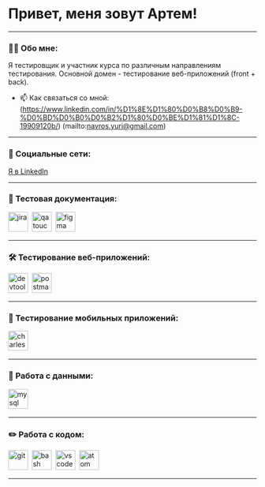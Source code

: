﻿# Привет, меня зовут Артем!

---

### 👨‍💻 Обо мне:

Я тестировщик и участник курса по различным направлениям тестирования. Основной домен - тестирование веб-приложений (front + back).

- 📫 Как связаться со мной: (https://www.linkedin.com/in/%D1%8E%D1%80%D0%B8%D0%B9-%D0%BD%D0%B0%D0%B2%D1%80%D0%BE%D1%81%D1%8C-19909120b/) (mailto:navros.yuri@gmail.com)

---

### 🤝 Социальные сети:

  <div id="badges">
    <a href="https://www.linkedin.com/in/%D1%8E%D1%80%D0%B8%D0%B9-%D0%BD%D0%B0%D0%B2%D1%80%D0%BE%D1%81%D1%8C-19909120b/" target="_blank">
      Я в LinkedIn
    </a>
  </div>

---

### 📁 Тестовая документация:

<div>
  <img src="https://cdn.jsdelivr.net/gh/devicons/devicon/icons/jira/jira-original.svg" title="jira" alt="jira" width="40" height="40"/>&nbsp
  <img src="https://www.google.com/url?sa=i&url=https%3A%2F%2Fwww.linkedin.com%2Fcompany%2Fqa-touch&psig=AOvVaw2pUGcM0UobF7hplfnwyEki&ust=1716316139649000&source=images&cd=vfe&opi=89978449&ved=0CBIQjRxqFwoTCLjHmv_tnIYDFQAAAAAdAAAAABAE" title="qatouch" alt="qatouch" width="40" height="40"/>&nbsp
  <img src="https://cdn.jsdelivr.net/gh/devicons/devicon/icons/figma/figma-original.svg" title="figma" alt="figma" width="40" height="40"/>&nbsp
</div>

---

### 🛠 Тестирование веб-приложений:

<div>
  <img src="https://d33wubrfki0l68.cloudfront.net/38b5c953a4667366685d55db55d057c86db1fc54/a0fdc/static/acae6b24d940347661ca901ea07f47c1/chrome-dev-logo-icon.png" title="devtools" alt="devtools" width="40" height="40"/>&nbsp
  <img src="https://seeklogo.com/images/P/postman-logo-0087CA0D15-seeklogo.com.png" title="postman" alt="postman" width="40" height="40"/>&nbsp
</div>

---

### 📱 Тестирование мобильных приложений:

<div>
  <img src="https://cdn.icon-icons.com/icons2/3053/PNG/512/charles_proxy_macos_bigsur_icon_190302.png" title="charles-proxy" alt="charles-proxy" width="40" height="40"/>&nbsp
</div>


---

### 💾 Работа с данными:

<div>
  <img src="https://cdn.jsdelivr.net/gh/devicons/devicon/icons/mysql/mysql-original.svg" title="mysql" alt="mysql" width="40" height="40"/>&nbsp
</div>

---

### ✏️ Работа с кодом:

<div>
  <img src="https://cdn.jsdelivr.net/gh/devicons/devicon/icons/git/git-original.svg" title="git" alt="git" width="40" height="40"/>&nbsp
  <img src="https://upload.wikimedia.org/wikipedia/commons/thumb/4/4b/Bash_Logo_Colored.svg/1024px-Bash_Logo_Colored.svg.png?20180723054350" title="bash" alt="bash" width="40" height="40"/>&nbsp
  <img src="https://cdn.jsdelivr.net/gh/devicons/devicon/icons/vscode/vscode-original.svg" title="vscode" alt="vscode" width="40" height="40"/>&nbsp
  <img src="https://logowik.com/content/uploads/images/atom5509.jpg" title="atom" alt="atom" width="40" height="40"/>&nbsp

  
</div>

---

<!-- ### 💻 Пройденные курсы:

| Курсы                                                           | Дата              |
| ----------------------------------------------------------------| :---------------: |
| udemy qaengineer                                                | 10/2023 - 10/2024 |

--- -->


